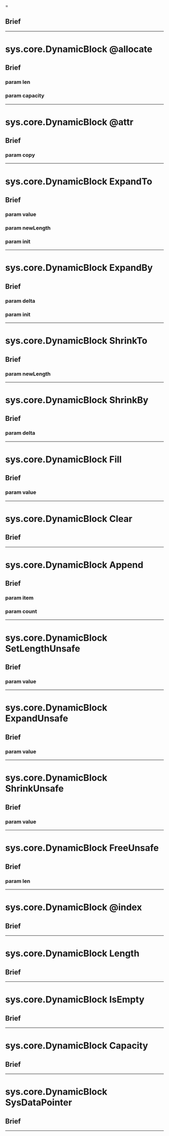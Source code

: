
=
## Brief

***

sys.core.DynamicBlock @allocate
=
## Brief

### param len

### param capacity

***

sys.core.DynamicBlock @attr
=
## Brief

### param copy

***

sys.core.DynamicBlock ExpandTo
=
## Brief

### param value

### param newLength

### param init

***

sys.core.DynamicBlock ExpandBy
=
## Brief

### param delta

### param init

***

sys.core.DynamicBlock ShrinkTo
=
## Brief

### param newLength

***

sys.core.DynamicBlock ShrinkBy
=
## Brief

### param delta

***

sys.core.DynamicBlock Fill
=
## Brief

### param value

***

sys.core.DynamicBlock Clear
=
## Brief

***

sys.core.DynamicBlock Append
=
## Brief

### param item

### param count

***

sys.core.DynamicBlock SetLengthUnsafe
=
## Brief

### param value

***

sys.core.DynamicBlock ExpandUnsafe
=
## Brief

### param value

***

sys.core.DynamicBlock ShrinkUnsafe
=
## Brief

### param value

***

sys.core.DynamicBlock FreeUnsafe
=
## Brief

### param len

***

sys.core.DynamicBlock @index
=
## Brief

***

sys.core.DynamicBlock Length
=
## Brief

***

sys.core.DynamicBlock IsEmpty
=
## Brief

***

sys.core.DynamicBlock Capacity
=
## Brief

***

sys.core.DynamicBlock SysDataPointer
=
## Brief

***

